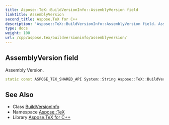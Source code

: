 ```yaml
---
title: Aspose::TeX::BuildVersionInfo::AssemblyVersion field
linktitle: AssemblyVersion
second_title: Aspose.TeX for C++
description: 'Aspose::TeX::BuildVersionInfo::AssemblyVersion field. Assembly Version in C++.'
type: docs
weight: 100
url: /cpp/aspose.tex/buildversioninfo/assemblyversion/
---
```

## AssemblyVersion field


Assembly Version.

```cpp
static const ASPOSE_TEX_SHARED_API System::String Aspose::TeX::BuildVersionInfo::AssemblyVersion
```

## See Also

* Class [BuildVersionInfo](../)
* Namespace [Aspose::TeX](../../)
* Library [Aspose.TeX for C++](../../../)

